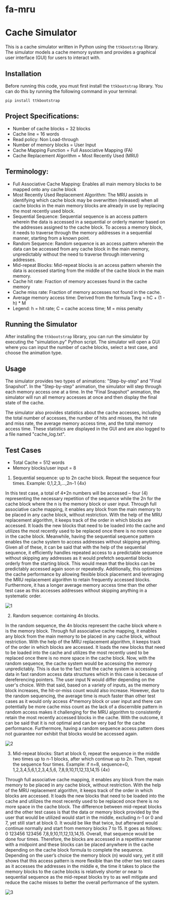# fa-mru

# Cache Simulator

This is a cache simulator written in Python using the `ttkbootstrap` library. The simulator models a cache memory system and provides a graphical user interface (GUI) for users to interact with.

## Installation

Before running this code, you must first install the `ttkbootstrap` library. You can do this by running the following command in your terminal:

``` 
pip install ttkbootstrap
```

## Project Specifications:
- Number of cache blocks = 32 blocks
- Cache line = 16 words
- Read policy: Non Load-through
- Number of memory blocks = User Input
- Cache Mapping Function = Full Associative Mapping (FA)
- Cache Replacement Algorithm = Most Recently Used (MRU)

## Terminology:
- Full Associative Cache Mapping: Enables all main memory blocks to be mapped onto any cache block
- Most Recently Used Replacement Algorithm: The MRU assists in identifying which cache block may be overwritten (released) when all cache blocks in the main memory blocks are already in use by replacing the most recently used block.
- Sequential Sequence: Sequential sequence is an access pattern wherein the data is accessed in a sequential or orderly manner based on the addresses assigned to the cache block. To access a memory block, it needs to traverse through the memory addresses in a sequential manner, starting from a known point.
- Random Sequence: Random sequence is an access pattern wherein the data can be accessed from any cache block in the main memory, unpredictably without the need to traverse through intervening addresses.
- Mid-repeat Blocks: Mid-repeat blocks is an access pattern wherein the data is accessed starting from the middle of the cache block in the main memory.
- Cache hit rate: Fraction of memory accesses found in the cache memory
- Cache miss rate: Fraction of memory accesses not found in the cache.
- Average memory access time: Derived from the formula Tavg = hC + (1 - h) * M
- Legend:
h = hit rate; C = cache access time; M = miss penalty

## Running the Simulator

After installing the `ttkbootstrap` library, you can run the simulator by executing the "simulation.py" Python script. The simulator will open a GUI where you can input the number of cache blocks, select a test case, and choose the animation type.

## Usage

The simulator provides two types of animations: "Step-by-step" and "Final Snapshot". In the "Step-by-step" animation, the simulator will step through each memory access one at a time. In the "Final Snapshot" animation, the simulator will run all memory accesses at once and then display the final state of the cache.

The simulator also provides statistics about the cache accesses, including the total number of accesses, the number of hits and misses, the hit rate and miss rate, the average memory access time, and the total memory access time. These statistics are displayed in the GUI and are also logged to a file named "cache_log.txt".

## Test Cases
* Total Cache = 512 words
* Memory blocks/user input = 8

1. Sequential sequence: up to 2n cache block. Repeat the sequence four times. Example: 0,1,2,3,…,2n-1 {4x}

In this test case, a total of 4*2n numbers will be accessed – four (4) representing the necessary repetition of the sequence while the 2n for the cache block where the n is the memory block or user input. Through full associative cache mapping, it enables any block from the main memory to be placed in any cache block, without restriction. With the help of the MRU replacement algorithm, it keeps track of the order in which blocks are accessed. It loads the new blocks that need to be loaded into the cache and utilizes the most recently used to be replaced once there is no more space in the cache block. Meanwhile, having the sequential sequence pattern enables the cache system to access addresses without skipping anything. Given all of these, it can be said that with the help of the sequential sequence, it efficiently handles repeated access to a predictable sequence without skipping any addresses as it would prefetch sequential blocks orderly from the starting block. This would mean that the blocks can be predictably accessed again soon or repeatedly. Additionally, this optimizes the cache performance by allowing flexible block placement and leveraging the MRU replacement algorithm to retain frequently accessed blocks. Furthermore, it has a longer average memory access time than the other test case as this accesses addresses without skipping anything in a systematic order. 

![1](https://github.com/aewassup/fa-mru/assets/141651743/f3c3d5df-34ee-4638-8fdc-2900f7d6db52)


2. Random sequence: containing 4n blocks.

In the random sequence, the 4n blocks represent the cache block where n is the memory block. Through full associative cache mapping, it enables any block from the main memory to be placed in any cache block, without restriction. With the help of the MRU replacement algorithm, it keeps track of the order in which blocks are accessed. It loads the new blocks that need to be loaded into the cache and utilizes the most recently used to be replaced once there is no more space in the cache block. Now, with the random sequence, the cache system would be accessing the memory unpredictably. This is due to the fact that the cache system is accessing data in fast random access data structures which in this case is because of dereferencing pointers. The user input N would differ depending on the user's choice. With that said, based on a variety of inputs, as the memory block increases, the hit-or-miss count would also increase. However, due to the random sequencing, the average time is much faster than other test cases as it would only access 4*memory block or user input and there can potentially be more cache miss count as the lack of a discernible pattern in random access makes it challenging for the MRU algorithm to consistently retain the most recently accessed blocks in the cache. With the outcome, it can be said that it is not optimal and can be very bad for the cache performance. Furthermore, having a random sequence access pattern does not guarantee nor exhibit that blocks would be accessed again. 

![2](https://github.com/aewassup/fa-mru/assets/141651743/c1e93a64-d154-4e2d-9c3c-7d81561fd8cc)


3. Mid-repeat blocks: Start at block 0, repeat the sequence in the middle two times up to n-1 blocks, after which continue up to 2n. Then, repeat the sequence four times. Example: if n=8, sequence=0, 1,2,3,4,5,6,1,2,3,4,5,6, 7,8,9,10,11,12,13,14,15 {4x}
   
Through full associative cache mapping, it enables any block from the main memory to be placed in any cache block, without restriction. With the help of the MRU replacement algorithm, it keeps track of the order in which blocks are accessed. It loads the new blocks that need to be loaded into the cache and utilizes the most recently used to be replaced once there is no more space in the cache block. The difference between mid-repeat blocks and the other test cases is that the data or memory block provided by the user that would be utilized would start in the middle, excluding n-1 or 0 and 7, yet still start at block 0. It would be like that twice, but afterward would continue normally and start from memory blocks 7 to 15. It goes as follows: 0 123456 123456 7,8,9,10,11,12,13,14,15. Overall, that sequence would be done four times. Therefore, the blocks are accessed in a repetitive manner with a midpoint and these blocks can be placed anywhere in the cache depending on the cache block formula to complete the sequence. Depending on the user’s choice the memory block (n) would vary, yet it still shows that this access pattern is more flexible than the other two test cases as it accesses the addresses in the middle e, the time it takes to place the memory blocks to the cache blocks is relatively shorter or near to sequential sequence as the mid-repeat blocks try to as well mitigate and reduce the cache misses to better the overall performance of the system.

![3](https://github.com/aewassup/fa-mru/assets/141651743/8fae31da-444b-4c29-be49-47164350df97)


